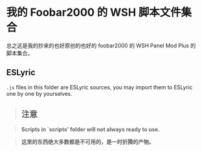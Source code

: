# 我的 Foobar2000 的 WSH 脚本文件集合

总之这是我的抄来的也好原创的也好的 foobar2000 的 WSH Panel Mod Plus 的脚本集合。

## ESLyric

`.js` files in this folder are ESLyric sources, you may import them to ESLyric one 
by one by yourselves.

> ## 注意

> **Scripts in `scripts' folder will not always ready to use.**

> **这里的东西绝大多数都是不可用的，是一时折腾的产物。**
